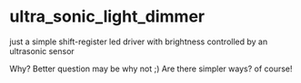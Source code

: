 ultra_sonic_light_dimmer
========================

just a simple shift-register led driver with brightness controlled by an ultrasonic sensor

Why? Better question may be why not ;)
Are there simpler ways? of course!
